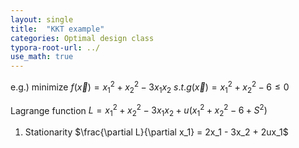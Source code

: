 ```yaml
---
layout: single
title:  "KKT example"
categories: Optimal design class
typora-root-url: ../
use_math: true
---
```


e.g.) minimize $f(\vec x) = x_1^2 + x_2^2 - 3x_1x_2$
	$s.t. g(\vec x) =  x_1^2 + x_2^2 -6 \leq 0$

Lagrange function $L = x_1^2 + x_2^2 -3x_1x_2 + u(x_1^2 + x_2^2 -6 + S^2)$

1. Stationarity
   $\frac{\partial L}{\partial x_1} = 2x_1 - 3x_2 + 2ux_1$